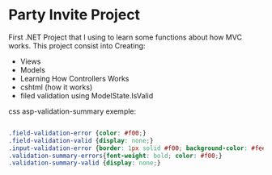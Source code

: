 # Party Invite Project

First .NET Project that I using to learn some functions about how MVC works.
This project consist into Creating:
* Views
* Models
* Learning How Controllers Works
* cshtml (how it works)
* filed validation using  ModelState.IsValid

css asp-validation-summary exemple:
```css

.field-validation-error {color: #f00;}
.field-validation-valid {display: none;}
.input-validation-error {border: 1px solid #f00; background-color: #fee;}
.validation-summary-errors{font-weight: bold; color: #f00;}
.validation-summary-valid {display: none;}

```

